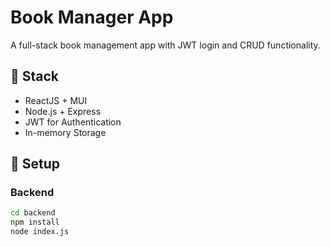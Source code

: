# Book Manager App

A full-stack book management app with JWT login and CRUD functionality.

## 🧱 Stack

- ReactJS + MUI
- Node.js + Express
- JWT for Authentication
- In-memory Storage

## 🔧 Setup

### Backend

```bash
cd backend
npm install
node index.js
